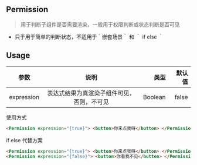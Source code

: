 ## Permission

> 用于判断子组件是否需要渲染，一般用于权限判断或状态判断是否可见

- 只于用于简单的判断状态，不适用于｀嵌套场景｀ 和 ｀ if else ｀

## Usage

| 参数       |                    说明                    |    类型 | 默认值 |
| ---------- | :----------------------------------------: | ------: | -----: |
| expression | 表达式结果为真渲染子组件可见，否则，不可见 | Boolean |  false |

使用方式

```html
<Permission expression="{true}"> <button>你来点我呀</button> </Permission>
```

if else 代替方案

```html
<Permission expression="{true}"> <button>你来点我呀</button> </Permission>
<Permission expression="{false}"> <button>你看我不见</button> </Permission>
```
